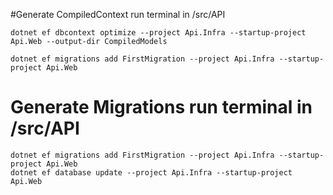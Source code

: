 
#Generate CompiledContext run terminal in /src/API
```
dotnet ef dbcontext optimize --project Api.Infra --startup-project Api.Web --output-dir CompiledModels

dotnet ef migrations add FirstMigration --project Api.Infra --startup-project Api.Web
```


# Generate Migrations run terminal in /src/API
```
dotnet ef migrations add FirstMigration --project Api.Infra --startup-project Api.Web
dotnet ef database update --project Api.Infra --startup-project Api.Web
```